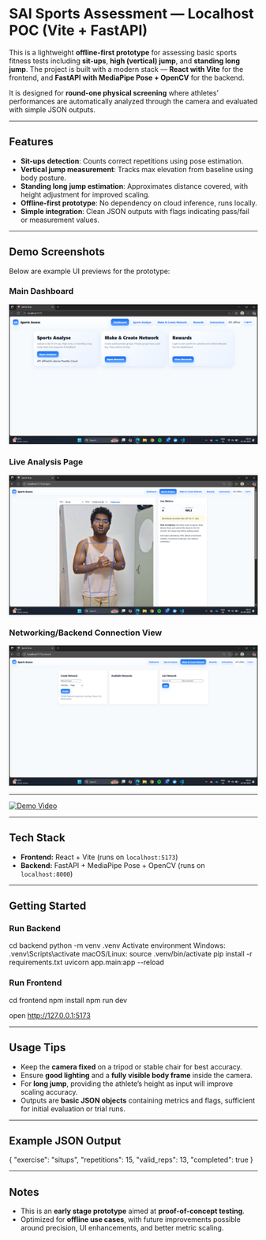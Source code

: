 # SAI Sports Assessment — Localhost POC (Vite + FastAPI)

This is a lightweight **offline-first prototype** for assessing basic sports fitness tests including **sit-ups**, **high (vertical) jump**, and **standing long jump**. The project is built with a modern stack — **React with Vite** for the frontend, and **FastAPI with MediaPipe Pose + OpenCV** for the backend.  

It is designed for **round-one physical screening** where athletes’ performances are automatically analyzed through the camera and evaluated with simple JSON outputs.

---

## Features
- **Sit-ups detection**: Counts correct repetitions using pose estimation.
- **Vertical jump measurement**: Tracks max elevation from baseline using body posture.
- **Standing long jump estimation**: Approximates distance covered, with height adjustment for improved scaling.
- **Offline-first prototype**: No dependency on cloud inference, runs locally.
- **Simple integration**: Clean JSON outputs with flags indicating pass/fail or measurement values.

---

## Demo Screenshots
Below are example UI previews for the prototype:

### Main Dashboard
![Main Dashboard](./assets/first_page.png)

### Live Analysis Page
![Analyzing Page](./assets/Analyse_Page.png)

### Networking/Backend Connection View
![Networking Page](./assets/Network_page.png)

---

[![Demo Video](https://img.youtube.com/vi/4sFgygmo6QQ/0.jpg)](https://www.youtube.com/watch?v=4sFgygmo6QQ)

---

## Tech Stack
- **Frontend:** React + Vite (runs on `localhost:5173`)  
- **Backend:** FastAPI + MediaPipe Pose + OpenCV (runs on `localhost:8000`)  

---

## Getting Started

### Run Backend
cd backend
python -m venv .venv
Activate environment
Windows: .venv\Scripts\activate
macOS/Linux: source .venv/bin/activate
pip install -r requirements.txt
uvicorn app.main:app --reload


### Run Frontend
cd frontend
npm install
npm run dev

open http://127.0.0.1:5173

---

## Usage Tips
- Keep the **camera fixed** on a tripod or stable chair for best accuracy.
- Ensure **good lighting** and a **fully visible body frame** inside the camera.
- For **long jump**, providing the athlete’s height as input will improve scaling accuracy.
- Outputs are **basic JSON objects** containing metrics and flags, sufficient for initial evaluation or trial runs.

---

## Example JSON Output
{
"exercise": "situps",
"repetitions": 15,
"valid_reps": 13,
"completed": true
}


*********
## Notes
- This is an **early stage prototype** aimed at **proof-of-concept testing**.  
- Optimized for **offline use cases**, with future improvements possible around precision, UI enhancements, and better metric scaling.


